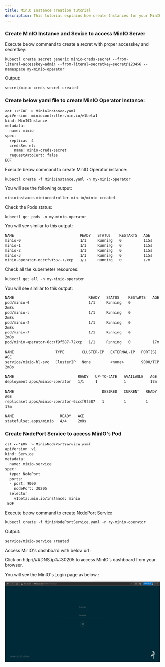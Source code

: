 ```yaml
---
title: MinIO Instance Creation tutorial
description: This tutorial explains how create Instances for your MinIO Operator.
---
```


### Create MinIO Instance and Sevice to access MinIO Server

Execute below command to create a secret with proper accesskey and secretkey:

```execute
kubectl create secret generic minio-creds-secret --from-literal=accesskey=admin --from-literal=secretkey=secret@123456 --namespace my-minio-operator
```

Output:

```
secret/minio-creds-secret created
```

### Create below yaml file to create MinIO Operator Instance:

```execute
cat <<'EOF' > MinioInstance.yaml
apiVersion: miniocontroller.min.io/v1beta1
kind: MinIOInstance
metadata:
  name: minio
spec:
  replicas: 4
  credsSecret:
    name: minio-creds-secret
  requestAutoCert: false
EOF
```

Execute below command to create MinIO Operator instance:

```execute
kubectl create -f MinioInstance.yaml -n my-minio-operator
```

You will see the following output:

```
minioinstance.miniocontroller.min.io/minio created
```

Check the Pods status:

```execute
kubectl get pods -n my-minio-operator
```

You will see similar to this output:

```
NAME                              READY   STATUS    RESTARTS   AGE
minio-0                           1/1     Running   0          115s
minio-1                           1/1     Running   0          115s
minio-2                           1/1     Running   0          115s
minio-3                           1/1     Running   0          115s
minio-operator-6cccf9f587-72xcp   1/1     Running   0          17m
```

Check all the kubernetes resources:

```execute
kubectl get all -n my-minio-operator
```


You will see similar to this output:

```
NAME                                  READY   STATUS    RESTARTS   AGE
pod/minio-0                           1/1     Running   0          2m8s
pod/minio-1                           1/1     Running   0          2m8s
pod/minio-2                           1/1     Running   0          2m8s
pod/minio-3                           1/1     Running   0          2m8s
pod/minio-operator-6cccf9f587-72xcp   1/1     Running   0          17m

NAME                   TYPE        CLUSTER-IP   EXTERNAL-IP   PORT(S)    AGE
service/minio-hl-svc   ClusterIP   None         <none>        9000/TCP   2m8s

NAME                             READY   UP-TO-DATE   AVAILABLE   AGE
deployment.apps/minio-operator   1/1     1            1           17m

NAME                                        DESIRED   CURRENT   READY   AGE
replicaset.apps/minio-operator-6cccf9f587   1         1         1       17m

NAME                     READY   AGE
statefulset.apps/minio   4/4     2m8s

```

### Create NodePort Service to access MinIO's Pod 

```execute
cat <<'EOF' > MinioNodePortService.yaml
apiVersion: v1
kind: Service
metadata:
  name: minio-service
spec:
  type: NodePort
  ports:
  - port: 9000
    nodePort: 30205
  selector:
    v1beta1.min.io/instance: minio
 EOF
```

Execute below command to create NodePort Service

```execute
kubectl create -f MinioNodePortService.yaml -n my-minio-operator
```

Output:

```
service/minio-service created
```

Access MinIO's dashboard with below url :

Click on http://##DNS.ip##:30205 to access MinIO's dashboard from your browser.

You will see the MinIO's Login page as below :


 ![](_images/login-console.PNG)




